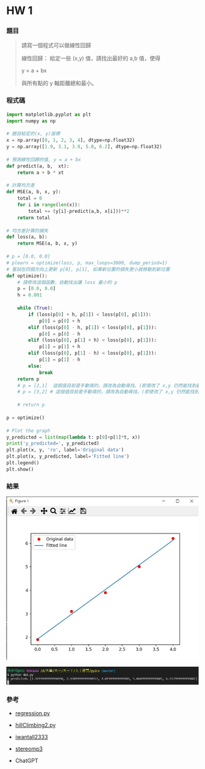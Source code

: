 # HW 1



### 題目

> 請寫一個程式可以做線性回歸
>
> 線性回歸： 給定一些 (x,y) 值，請找出最好的 a,b 值，使得
>
> y = a + bx
>
> 與所有點的 y 軸距離總和最小。

 

### 程式碼

```python
import matplotlib.pyplot as plt
import numpy as np

# 題目給定的(x, y)座標
x = np.array([0, 1, 2, 3, 4], dtype=np.float32)
y = np.array([1.9, 3.1, 3.9, 5.0, 6.2], dtype=np.float32)

# 預測線性回歸的值, y = a + bx 
def predict(a, b,  xt):
	return a + b * xt

# 計算均方差
def MSE(a, b, x, y):
	total = 0
	for i in range(len(x)):
		total += (y[i]-predict(a,b, x[i]))**2
	return total

# 均方差計算的損失
def loss(a, b):
	return MSE(a, b, x, y)

# p = [0.0, 0.0]
# plearn = optimize(loss, p, max_loops=3000, dump_period=1)
# 嘗試在四個方向上更新 p[0], p[1], 如果新位置的損失更小就移動到新位置
def optimize():
    # 請修改這個函數，自動找出讓 loss 最小的 p 
    p = [0.0, 0.0]
    h = 0.001
    
    while (True):
        if (loss(p[0] + h, p[1]) < loss(p[0], p[1])):
            p[0] = p[0] + h
        elif (loss(p[0] - h, p[1]) < loss(p[0], p[1])):
            p[0] = p[0] - h
        elif (loss(p[0], p[1] + h) < loss(p[0], p[1])):
            p[1] = p[1] + h
        elif (loss(p[0], p[1] - h) < loss(p[0], p[1])):
            p[1] = p[1] - h
        else:
            break
    return p
    # p = [2,1]  這個值目前是手動填的，請改為自動尋找。(即使改了 x,y 仍然能找到最適合的回歸線)
    # p = [3,2] # 這個值目前是手動填的，請改為自動尋找。(即使改了 x,y 仍然能找到最適合的回歸線)
    
    # return p

p = optimize()

# Plot the graph
y_predicted = list(map(lambda t: p[0]+p[1]*t, x))
print('y_predicted=', y_predicted)
plt.plot(x, y, 'ro', label='Original data')
plt.plot(x, y_predicted, label='Fitted line')
plt.legend()
plt.show()
```



### 結果

![](https://github.com/Roy-Roo/ai111b/blob/main/HW/HW1/HW1.jpg)

![](https://github.com/Roy-Roo/ai111b/blob/main/HW/HW1/HW1-2.jpg)



### 參考

* [regression.py](https://github.com/ccc111b/py2cs/blob/master/03-%E4%BA%BA%E5%B7%A5%E6%99%BA%E6%85%A7/A3-%E7%BF%92%E9%A1%8C/01-regression/regression.py)

* [hillClimbing2.py](https://github.com/ccc111b/py2cs/blob/master/03-%E4%BA%BA%E5%B7%A5%E6%99%BA%E6%85%A7/01-%E5%84%AA%E5%8C%96/01-%E7%88%AC%E5%B1%B1%E6%BC%94%E7%AE%97%E6%B3%95/02-%E9%9B%99%E8%AE%8A%E6%95%B8%E5%87%BD%E6%95%B8%E7%9A%84%E7%88%AC%E5%B1%B1/hillClimbing2.py)

* [iwantall2333](https://github.com/iwantall2333/ai111b/blob/main/%E7%BF%92%E9%A1%8C1.py)
* [stereomp3](https://github.com/stereomp3/ai111b/blob/main/AI/work/climbToLine/climbToLine.py)

* ChatGPT
